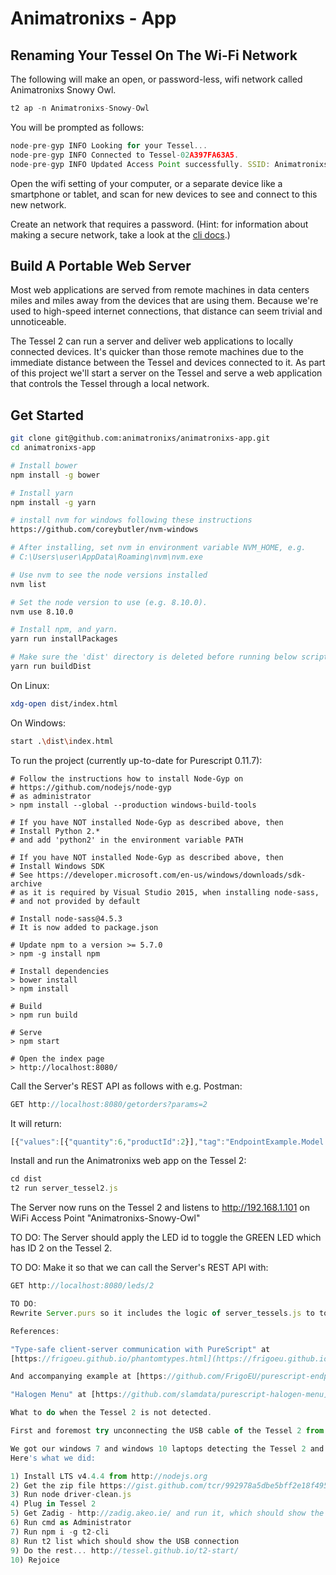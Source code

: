 # Animatronixs - App

## Renaming Your Tessel On The Wi-Fi Network

The following will make an open, or password-less, wifi network called Animatronixs Snowy Owl.

```javascript
t2 ap -n Animatronixs-Snowy-Owl
```

You will be prompted as follows:

```javascript
node-pre-gyp INFO Looking for your Tessel...
node-pre-gyp INFO Connected to Tessel-02A397FA63A5.
node-pre-gyp INFO Updated Access Point successfully. SSID: Animatronixs Snowy Owl
```

Open the wifi setting of your computer, or a separate device like a smartphone or tablet, and scan for new devices to see and connect to this new network.

Create an network that requires a password. (Hint: for information about making a secure network, take a look at the [cli docs](https://tessel.io/docs/cli#usage).)

## Build A Portable Web Server

Most web applications are served from remote machines in data centers miles and miles away from the devices that are using them. Because we're used to high-speed internet connections, that distance can seem trivial and unnoticeable.

The Tessel 2 can run a server and deliver web applications to locally connected devices. It's quicker than those remote machines due to the immediate distance between the Tessel and devices connected to it. As part of this project we'll start a server on the Tessel and serve a web application that controls the Tessel through a local network.

## Get Started

```bash
git clone git@github.com:animatronixs/animatronixs-app.git
cd animatronixs-app

# Install bower
npm install -g bower

# Install yarn
npm install -g yarn

# install nvm for windows following these instructions
https://github.com/coreybutler/nvm-windows

# After installing, set nvm in environment variable NVM_HOME, e.g.
# C:\Users\user\AppData\Roaming\nvm\nvm.exe

# Use nvm to see the node versions installed
nvm list

# Set the node version to use (e.g. 8.10.0).
nvm use 8.10.0

# Install npm, and yarn.
yarn run installPackages

# Make sure the 'dist' directory is deleted before running below script
yarn run buildDist
```

On Linux:
```bash
xdg-open dist/index.html
```

On Windows:
```bash
start .\dist\index.html
```

To run the project (currently up-to-date for Purescript 0.11.7):

```
# Follow the instructions how to install Node-Gyp on 
# https://github.com/nodejs/node-gyp
# as administrator
> npm install --global --production windows-build-tools

# If you have NOT installed Node-Gyp as described above, then
# Install Python 2.* 
# and add 'python2' in the environment variable PATH

# If you have NOT installed Node-Gyp as described above, then
# Install Windows SDK
# See https://developer.microsoft.com/en-us/windows/downloads/sdk-archive 
# as it is required by Visual Studio 2015, when installing node-sass, 
# and not provided by default

# Install node-sass@4.5.3
# It is now added to package.json

# Update npm to a version >= 5.7.0
> npm -g install npm

# Install dependencies
> bower install
> npm install

# Build
> npm run build

# Serve
> npm start

# Open the index page
> http://localhost:8080/
```

Call the Server's REST API as follows with e.g. Postman:

```javascript
GET http://localhost:8080/getorders?params=2
```

It will return:

```javascript
[{"values":[{"quantity":6,"productId":2}],"tag":"EndpointExample.Model.Order"}]
```

Install and run the Animatronixs web app on the Tessel 2:

```javascript
cd dist
t2 run server_tessel2.js
```

The Server now runs on the Tessel 2 and listens to http://192.168.1.101 on WiFi Access Point "Animatronixs-Snowy-Owl"

TO DO: 
The Server should apply the LED id to toggle the GREEN LED which has ID 2 on the Tessel 2.

TO DO:
Make it so that we can call the Server's REST API with:

```javascript
GET http://localhost:8080/leds/2

TO DO:
Rewrite Server.purs so it includes the logic of server_tessels.js to toggle LEDs on the Tessel 2. Later include a REST API to manipulate a Servo motor.

References:

"Type-safe client-server communication with PureScript" at 
[https://frigoeu.github.io/phantomtypes.html](https://frigoeu.github.io/phantomtypes.html)

And accompanying example at [https://github.com/FrigoEU/purescript-endpoints-express-example](https://github.com/FrigoEU/purescript-endpoints-express-example)

"Halogen Menu" at [https://github.com/slamdata/purescript-halogen-menu](https://github.com/slamdata/purescript-halogen-menu)

What to do when the Tessel 2 is not detected.

First and foremost try unconnecting the USB cable of the Tessel 2 from the PC then reconnecting the USB cable of the Tessel 2 to the PC.

We got our windows 7 and windows 10 laptops detecting the Tessel 2 and running blinkie.
Here's what we did:

1) Install LTS v4.4.4 from http://nodejs.org
2) Get the zip file https://gist.github.com/tcr/992978a5dbe5bff2e18f495c5c0973c3
3) Run node driver-clean.js
4) Plug in Tessel 2
5) Get Zadig - http://zadig.akeo.ie/ and run it, which should show the Tessel 2; simply click the install WinUSB button w/o changing anything - If you go to Device Manager, you should now notice that the three Tessel devices which previously had an ❗️ are now ok w/ the WinUSB driver
6) Run cmd as Administrator
7) Run npm i -g t2-cli
8) Run t2 list which should show the USB connection
9) Do the rest... http://tessel.github.io/t2-start/
10) Rejoice 
